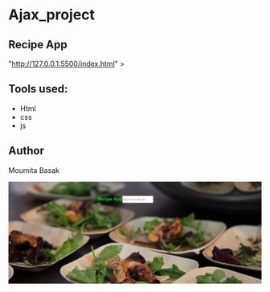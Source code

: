 # Ajax_project
## Recipe App
<url> "http://127.0.0.1:5500/index.html" >
## Tools used:
* Html
* css 
* js 

## Author 
Moumita Basak

<img src = "https://github.com/BasakMoumita16/Ajax_project/blob/master/Capture2.PNG">
